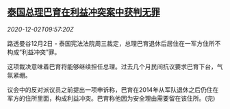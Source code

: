<!--1606904596000-->
[泰国总理巴育在利益冲突案中获判无罪](https://cn.reuters.com/article/thailand-prayuth-house-court-1202-idCNKBS28C15W)
------

<div><i>2020-12-02T09:57:20Z</i></div><p>路透曼谷12月2日 - 泰国宪法法院周三裁定，总理巴育退休后居住在一军方住所不构成“利益冲突”罪。</p><p>这项裁决意味着巴育将能够继续担任总理。过去几个月民间抗议要求巴育下台，气氛紧绷。</p><p>议会中的反对派议员之前提出一项申诉称，巴育在2014年从军队退休之后仍住在军方的住所里面，构成利益冲突。巴育称他因为安全理由需要留在该住所。(完)</p>
